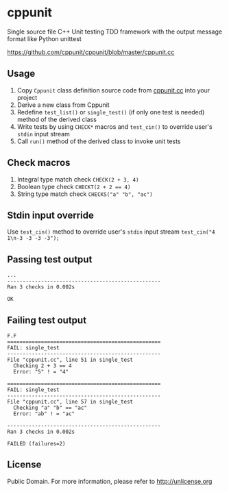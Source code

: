 # cppunit

Single source file C++ Unit testing TDD framework with the output message format like Python unittest

https://github.com/cppunit/cppunit/blob/master/cppunit.cc

## Usage
1. Copy `Cppunit` class definition source code from [cppunit.cc](cppunit.cc) into your project
2. Derive a new class from Cppunit
3. Redefine `test_list()` or `single_test()` (if only one test is needed) method of the derived class
4. Write tests by using `CHECK*` macros and `test_cin()` to override user's `stdin` input stream
5. Call `run()` method of the derived class to invoke unit tests

## Check macros

1. Integral type match check `CHECK(2 + 3, 4)`
2. Boolean type check `CHECKT(2 + 2 == 4)`
3. String type match check `CHECKS("a" "b", "ac")`

## Stdin input override

Use `test_cin()` method to override user's `stdin` input stream
`test_cin("4 1\n-3 -3 -3 -3");`

## Passing test output

```
...
--------------------------------------------------
Ran 3 checks in 0.002s

OK
```

## Failing test output

```
F.F
==================================================
FAIL: single_test
--------------------------------------------------
File "cppunit.cc", line 51 in single_test
  Checking 2 + 3 == 4
  Error: "5" ! = "4"

==================================================
FAIL: single_test
--------------------------------------------------
File "cppunit.cc", line 57 in single_test
  Checking "a" "b" == "ac"
  Error: "ab" ! = "ac"

--------------------------------------------------
Ran 3 checks in 0.002s

FAILED (failures=2)
```

## License
Public Domain. For more information, please refer to <http://unlicense.org>
